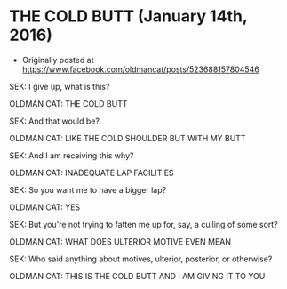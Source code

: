 # THE COLD BUTT (January 14th, 2016)

 * Originally posted at https://www.facebook.com/oldmancat/posts/523688157804546

SEK: I give up, what is this?

OLDMAN CAT: THE COLD BUTT

SEK: And that would be?

OLDMAN CAT: LIKE THE COLD SHOULDER BUT WITH MY BUTT

SEK: And I am receiving this why?

OLDMAN CAT: INADEQUATE LAP FACILITIES

SEK: So you want me to have a bigger lap?

OLDMAN CAT: YES

SEK: But you're not trying to fatten me up for, say, a culling of some sort?

OLDMAN CAT: WHAT DOES ULTERIOR MOTIVE EVEN MEAN

SEK: Who said anything about motives, ulterior, posterior, or otherwise?

OLDMAN CAT: THIS IS THE COLD BUTT AND I AM GIVING IT TO YOU

